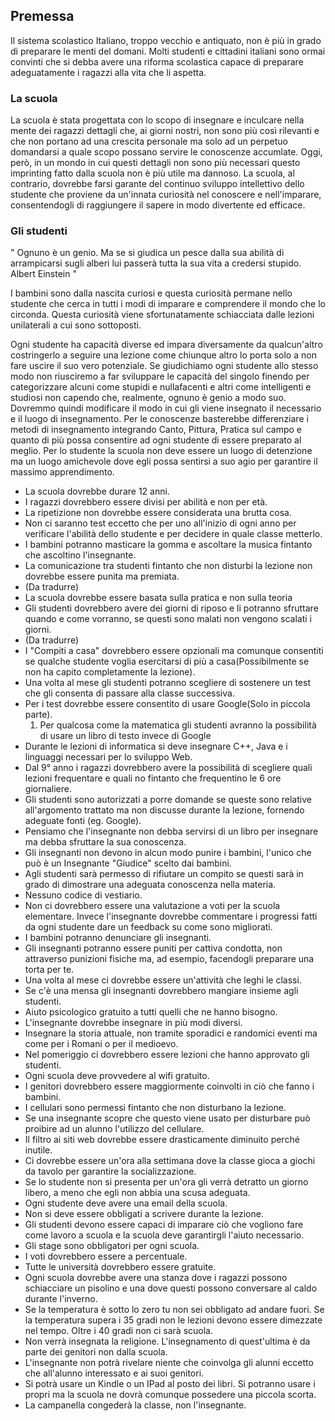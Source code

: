 ## Premessa
Il sistema scolastico Italiano, troppo vecchio e antiquato, non è più in grado di preparare le menti del domani.
Molti studenti e cittadini italiani sono ormai convinti che si debba avere una riforma scolastica capace di preparare adeguatamente i ragazzi alla vita che li aspetta.

### La scuola
La scuola è stata progettata con lo scopo di insegnare e inculcare nella mente dei ragazzi dettagli che, ai giorni nostri, non sono più così rilevanti e che non portano ad una crescita personale ma solo ad un perpetuo domandarsi a quale scopo possano servire le conoscenze accumlate.
Oggi, però, in un mondo in cui questi dettagli non sono più necessari questo imprinting fatto dalla scuola non è più utile ma dannoso.
La scuola, al contrario, dovrebbe farsi garante del continuo sviluppo intellettivo dello studente che proviene da un'innata curiosità nel conoscere e nell'imparare, consentendogli di raggiungere il sapere in modo divertente ed efficace.

### Gli studenti
"
Ognuno è un genio. Ma se si giudica un pesce dalla sua abilità di arrampicarsi sugli alberi lui passerà tutta la sua vita a credersi stupido.
Albert Einstein
"

I bambini sono dalla nascita curiosi e questa curiosità permane nello studente che cerca in tutti i modi di imparare e comprendere il mondo che lo circonda.
Questa curiosità viene sfortunatamente schiacciata dalle lezioni unilaterali a cui sono sottoposti.

Ogni studente ha capacità diverse ed impara diversamente da qualcun'altro costringerlo a seguire una lezione come chiunque altro lo porta solo a non fare uscire il suo vero potenziale.
Se giudichiamo ogni studente allo stesso modo non riusciremo a far sviluppare le capacità del singolo finendo per categorizzare alcuni come stupidi e nullafacenti e altri come intelligenti e studiosi non capendo che, realmente, ognuno è genio a modo suo.
Dovremmo quindi modificare il modo in cui gli viene insegnato il necessario e il luogo di insegnamento.
Per le conoscenze basterebbe differenziare i metodi di insegnamento integrando Canto, Pittura, Pratica sul campo e quanto di più possa consentire ad ogni studente di essere preparato al meglio.
Per lo studente la scuola non deve essere un luogo di detenzione ma un luogo amichevole dove egli possa sentirsi a suo agio per garantire il massimo apprendimento.



* La scuola dovrebbe durare 12 anni.
* I ragazzi dovrebbero essere divisi per abilità e non per età.
* La ripetizione non dovrebbe essere considerata una brutta cosa.
* Non ci saranno test eccetto che per uno all'inizio di ogni anno per verificare l'abilità dello studente e per decidere in quale classe metterlo.
* I bambini potranno masticare la gomma e ascoltare la musica fintanto che ascoltino l'insegnante.
* La comunicazione tra studenti fintanto che non disturbi la lezione non dovrebbe essere punita ma premiata.
* (Da tradurre)
* La scuola dovrebbe essere basata sulla pratica e non sulla teoria
* Gli studenti dovrebbero avere dei giorni di riposo e li potranno sfruttare quando e come vorranno, se questi sono malati non vengono scalati i giorni.
* (Da tradurre)
* I "Compiti a casa" dovrebbero essere opzionali ma comunque consentiti se qualche studente voglia esercitarsi di più a casa(Possibilmente se non ha capito completamente la lezione).
* Una volta al mese gli studenti potranno scegliere di sostenere un test che gli consenta di passare alla classe successiva.
* Per i test dovrebbe essere consentito di usare Google(Solo in piccola parte).
	1. Per qualcosa come la matematica gli studenti avranno la possibilità di usare un libro di testo invece di Google
* Durante le lezioni di informatica si deve insegnare C++, Java e i linguaggi necessari per lo sviluppo Web.
* Dal 9° anno i ragazzi dovrebbero avere la possibilità di scegliere quali lezioni frequentare e quali no fintanto che frequentino le 6 ore giornaliere.
* Gli studenti sono autorizzati a porre domande se queste sono relative all'argomento trattato ma non discusse durante la lezione, fornendo adeguate fonti (eg. Google).
* Pensiamo che l'insegnante non debba servirsi di un libro per insegnare ma debba sfruttare la sua conoscenza.
* Gli insegnanti non devono in alcun modo punire i bambini, l'unico che può è un Insegnante "Giudice" scelto dai bambini.
* Agli studenti sarà permesso di rifiutare un compito se questi sarà in grado di dimostrare una adeguata conoscenza nella materia.
* Nessuno codice di vestiario.
* Non ci dovrebbero essere una valutazione a voti per la scuola elementare. Invece l'insegnante dovrebbe commentare i progressi fatti da ogni studente dare un feedback su come sono migliorati.
* I bambini potranno denunciare gli insegnanti.
* Gli insegnanti potranno essere puniti per cattiva condotta, non attraverso punizioni fisiche ma, ad esempio, facendogli preparare una torta per te.
* Una volta al mese ci dovrebbe essere un'attività che leghi le classi.
* Se c'è una mensa gli insegnanti dovrebbero mangiare insieme agli studenti.
* Aiuto psicologico gratuito a tutti quelli che ne hanno bisogno.
* L'insegnante dovrebbe insegnare in più modi diversi.
* Insegnare la storia attuale, non tramite sporadici e randomici eventi ma come per i Romani o per il medioevo.
* Nel pomeriggio ci dovrebbero essere lezioni che hanno approvato gli studenti.
* Ogni scuola deve provvedere al wifi gratuito.
* I genitori dovrebbero essere maggiormente coinvolti in ciò che fanno i bambini.
* I cellulari sono permessi fintanto che non disturbano la lezione.
* Se una insegnante scopre che questo viene usato per disturbare può proibire ad un alunno l'utilizzo del cellulare.
* Il filtro ai siti web dovrebbe essere drasticamente diminuito perché inutile.
* Ci dovrebbe essere un'ora alla settimana dove la classe gioca a giochi da tavolo per garantire la socializzazione.
* Se lo studente non si presenta per un'ora gli verrà detratto un giorno libero, a meno che egli non abbia una scusa adeguata.
* Ogni studente deve avere una email della scuola.
* Non si deve essere obbligati a scrivere durante la lezione.
* Gli studenti devono essere capaci di imparare ciò che vogliono fare come lavoro a scuola e la scuola deve garantirgli l'aiuto necessario.
* Gli stage sono obbligatori per ogni scuola.
* I voti dovrebbero essere a percentuale.
* Tutte le università dovrebbero essere gratuite.
* Ogni scuola dovrebbe avere una stanza dove i ragazzi possono schiacciare un pisolino e una dove questi possono conversare al caldo durante l'inverno.
* Se la temperatura è sotto lo zero tu non sei obbligato ad andare fuori. Se la temperatura supera i 35 gradi non le lezioni devono essere dimezzate nel tempo. Oltre i 40 gradi non ci sarà scuola.
* Non verrà insegnata la religione. L'insegnamento di quest'ultima è da parte dei genitori non dalla scuola.
* L'insegnante non potrà rivelare niente che coinvolga gli alunni eccetto che all'alunno interessato e ai suoi genitori.
* Si potrà usare un Kindle o un IPad al posto dei libri. Si potranno usare i propri ma la scuola ne dovrà comunque possedere una piccola scorta.
* La campanella congederà la classe, non l'insegnante.
